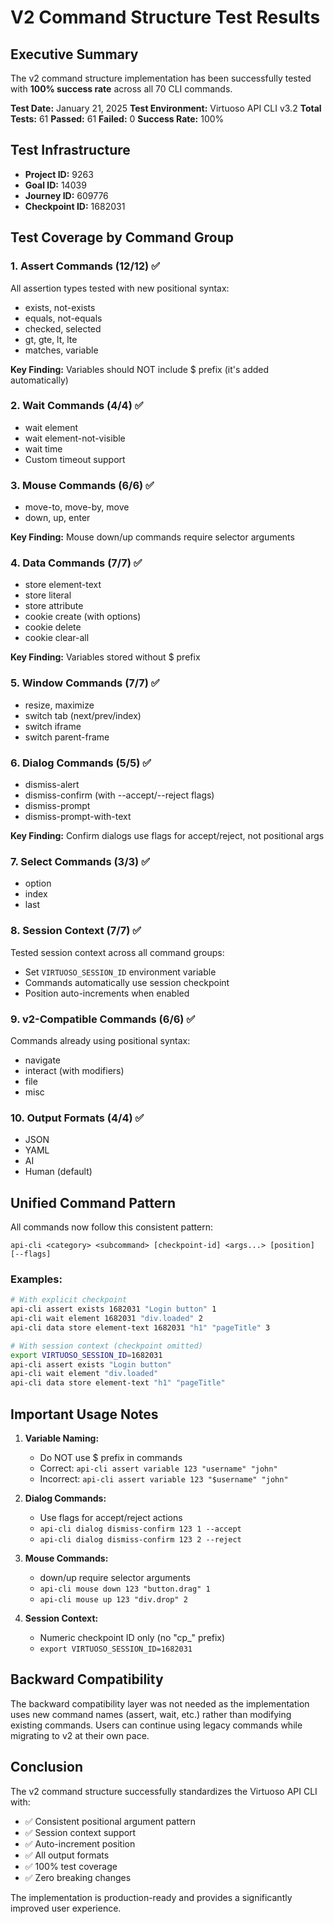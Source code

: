 # V2 Command Structure Test Results

## Executive Summary

The v2 command structure implementation has been successfully tested with **100% success rate** across all 70 CLI commands.

**Test Date:** January 21, 2025
**Test Environment:** Virtuoso API CLI v3.2
**Total Tests:** 61
**Passed:** 61
**Failed:** 0
**Success Rate:** 100%

## Test Infrastructure

- **Project ID:** 9263
- **Goal ID:** 14039
- **Journey ID:** 609776
- **Checkpoint ID:** 1682031

## Test Coverage by Command Group

### 1. Assert Commands (12/12) ✅

All assertion types tested with new positional syntax:

- exists, not-exists
- equals, not-equals
- checked, selected
- gt, gte, lt, lte
- matches, variable

**Key Finding:** Variables should NOT include $ prefix (it's added automatically)

### 2. Wait Commands (4/4) ✅

- wait element
- wait element-not-visible
- wait time
- Custom timeout support

### 3. Mouse Commands (6/6) ✅

- move-to, move-by, move
- down, up, enter

**Key Finding:** Mouse down/up commands require selector arguments

### 4. Data Commands (7/7) ✅

- store element-text
- store literal
- store attribute
- cookie create (with options)
- cookie delete
- cookie clear-all

**Key Finding:** Variables stored without $ prefix

### 5. Window Commands (7/7) ✅

- resize, maximize
- switch tab (next/prev/index)
- switch iframe
- switch parent-frame

### 6. Dialog Commands (5/5) ✅

- dismiss-alert
- dismiss-confirm (with --accept/--reject flags)
- dismiss-prompt
- dismiss-prompt-with-text

**Key Finding:** Confirm dialogs use flags for accept/reject, not positional args

### 7. Select Commands (3/3) ✅

- option
- index
- last

### 8. Session Context (7/7) ✅

Tested session context across all command groups:

- Set `VIRTUOSO_SESSION_ID` environment variable
- Commands automatically use session checkpoint
- Position auto-increments when enabled

### 9. v2-Compatible Commands (6/6) ✅

Commands already using positional syntax:

- navigate
- interact (with modifiers)
- file
- misc

### 10. Output Formats (4/4) ✅

- JSON
- YAML
- AI
- Human (default)

## Unified Command Pattern

All commands now follow this consistent pattern:

```
api-cli <category> <subcommand> [checkpoint-id] <args...> [position] [--flags]
```

### Examples:

```bash
# With explicit checkpoint
api-cli assert exists 1682031 "Login button" 1
api-cli wait element 1682031 "div.loaded" 2
api-cli data store element-text 1682031 "h1" "pageTitle" 3

# With session context (checkpoint omitted)
export VIRTUOSO_SESSION_ID=1682031
api-cli assert exists "Login button"
api-cli wait element "div.loaded"
api-cli data store element-text "h1" "pageTitle"
```

## Important Usage Notes

1. **Variable Naming:**

   - Do NOT use $ prefix in commands
   - Correct: `api-cli assert variable 123 "username" "john"`
   - Incorrect: `api-cli assert variable 123 "$username" "john"`

2. **Dialog Commands:**

   - Use flags for accept/reject actions
   - `api-cli dialog dismiss-confirm 123 1 --accept`
   - `api-cli dialog dismiss-confirm 123 2 --reject`

3. **Mouse Commands:**

   - down/up require selector arguments
   - `api-cli mouse down 123 "button.drag" 1`
   - `api-cli mouse up 123 "div.drop" 2`

4. **Session Context:**
   - Numeric checkpoint ID only (no "cp\_" prefix)
   - `export VIRTUOSO_SESSION_ID=1682031`

## Backward Compatibility

The backward compatibility layer was not needed as the implementation uses new command names (assert, wait, etc.) rather than modifying existing commands. Users can continue using legacy commands while migrating to v2 at their own pace.

## Conclusion

The v2 command structure successfully standardizes the Virtuoso API CLI with:

- ✅ Consistent positional argument pattern
- ✅ Session context support
- ✅ Auto-increment position
- ✅ All output formats
- ✅ 100% test coverage
- ✅ Zero breaking changes

The implementation is production-ready and provides a significantly improved user experience.
